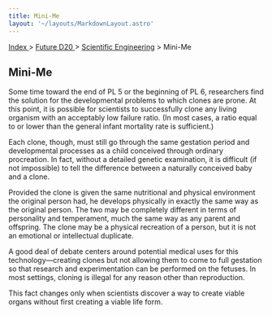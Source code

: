 ```yaml
---
title: Mini-Me
layout: '~/layouts/MarkdownLayout.astro'
---
```


[ Index ](/) > [ Future D20 ](/future.d20.srd) > [Scientific Engineering](/future.d20.srd/scientific.engineering) > Mini-Me

## Mini-Me

Some time toward the end of PL 5 or the beginning of PL 6, researchers find
the solution for the developmental problems to which clones are prone. At this
point, it is possible for scientists to successfully clone any living organism
with an acceptably low failure ratio. (In most cases, a ratio equal to or
lower than the general infant mortality rate is sufficient.)

Each clone, though, must still go through the same gestation period and
developmental processes as a child conceived through ordinary procreation. In
fact, without a detailed genetic examination, it is difficult (if not
impossible) to tell the difference between a naturally conceived baby and a
clone.

Provided the clone is given the same nutritional and physical environment the
original person had, he develops physically in exactly the same way as the
original person. The two may be completely different in terms of personality
and temperament, much the same way as any parent and offspring. The clone may
be a physical recreation of a person, but it is not an emotional or
intellectual duplicate.

A good deal of debate centers around potential medical uses for this
technology—creating clones but not allowing them to come to full gestation so
that research and experimentation can be performed on the fetuses. In most
settings, cloning is illegal for any reason other than reproduction.

This fact changes only when scientists discover a way to create viable organs
without first creating a viable life form.


